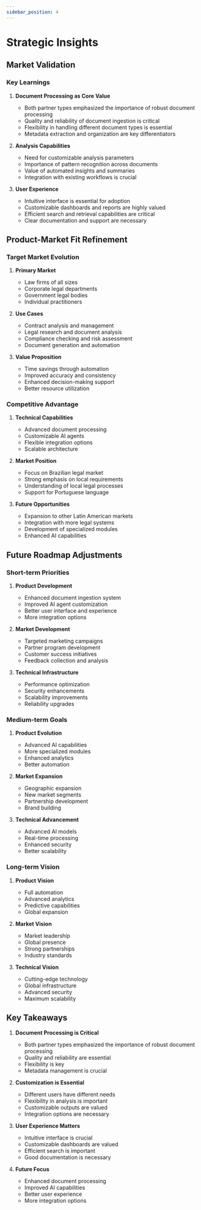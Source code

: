 ```yaml
---
sidebar_position: 4
---
```


# Strategic Insights

## Market Validation

### Key Learnings

1. **Document Processing as Core Value**
   - Both partner types emphasized the importance of robust document processing
   - Quality and reliability of document ingestion is critical
   - Flexibility in handling different document types is essential
   - Metadata extraction and organization are key differentiators

2. **Analysis Capabilities**
   - Need for customizable analysis parameters
   - Importance of pattern recognition across documents
   - Value of automated insights and summaries
   - Integration with existing workflows is crucial

3. **User Experience**
   - Intuitive interface is essential for adoption
   - Customizable dashboards and reports are highly valued
   - Efficient search and retrieval capabilities are critical
   - Clear documentation and support are necessary

## Product-Market Fit Refinement

### Target Market Evolution

1. **Primary Market**
   - Law firms of all sizes
   - Corporate legal departments
   - Government legal bodies
   - Individual practitioners

2. **Use Cases**
   - Contract analysis and management
   - Legal research and document analysis
   - Compliance checking and risk assessment
   - Document generation and automation

3. **Value Proposition**
   - Time savings through automation
   - Improved accuracy and consistency
   - Enhanced decision-making support
   - Better resource utilization

### Competitive Advantage

1. **Technical Capabilities**
   - Advanced document processing
   - Customizable AI agents
   - Flexible integration options
   - Scalable architecture

2. **Market Position**
   - Focus on Brazilian legal market
   - Strong emphasis on local requirements
   - Understanding of local legal processes
   - Support for Portuguese language

3. **Future Opportunities**
   - Expansion to other Latin American markets
   - Integration with more legal systems
   - Development of specialized modules
   - Enhanced AI capabilities

## Future Roadmap Adjustments

### Short-term Priorities

1. **Product Development**
   - Enhanced document ingestion system
   - Improved AI agent customization
   - Better user interface and experience
   - More integration options

2. **Market Development**
   - Targeted marketing campaigns
   - Partner program development
   - Customer success initiatives
   - Feedback collection and analysis

3. **Technical Infrastructure**
   - Performance optimization
   - Security enhancements
   - Scalability improvements
   - Reliability upgrades

### Medium-term Goals

1. **Product Evolution**
   - Advanced AI capabilities
   - More specialized modules
   - Enhanced analytics
   - Better automation

2. **Market Expansion**
   - Geographic expansion
   - New market segments
   - Partnership development
   - Brand building

3. **Technical Advancement**
   - Advanced AI models
   - Real-time processing
   - Enhanced security
   - Better scalability

### Long-term Vision

1. **Product Vision**
   - Full automation
   - Advanced analytics
   - Predictive capabilities
   - Global expansion

2. **Market Vision**
   - Market leadership
   - Global presence
   - Strong partnerships
   - Industry standards

3. **Technical Vision**
   - Cutting-edge technology
   - Global infrastructure
   - Advanced security
   - Maximum scalability

## Key Takeaways

1. **Document Processing is Critical**
   - Both partner types emphasized the importance of robust document processing
   - Quality and reliability are essential
   - Flexibility is key
   - Metadata management is crucial

2. **Customization is Essential**
   - Different users have different needs
   - Flexibility in analysis is important
   - Customizable outputs are valued
   - Integration options are necessary

3. **User Experience Matters**
   - Intuitive interface is crucial
   - Customizable dashboards are valued
   - Efficient search is important
   - Good documentation is necessary

4. **Future Focus**
   - Enhanced document processing
   - Improved AI capabilities
   - Better user experience
   - More integration options 